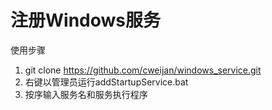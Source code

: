 # 注册Windows服务

使用步骤

1. git clone https://github.com/cweijan/windows_service.git
2. 右键以管理员运行addStartupService.bat
3. 按序输入服务名和服务执行程序
